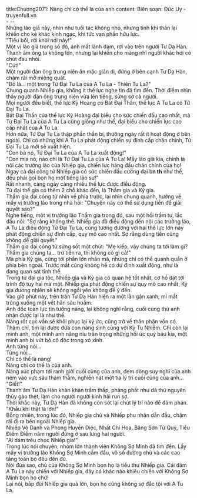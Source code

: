 title:Chương2071: Nàng chỉ có thể là của anh
content:
Biên soạn: Đức Uy - truyenfull.vn<br>- --<br>Những lão giả này, nhìn như tuổi tác không nhỏ, nhưng tinh khí thần lại khiến cho kẻ khác kinh ngạc, khí tức vạn phần hữu lực.<br>"Tiểu bối, rời khỏi nơi này!"<br>Một vị lão giả trong số đó, ánh mắt lãnh đạm, rơi vào trên người Tư Dạ Hàn. Thanh âm ông ta không lớn, nhưng lại khiến cho màng nhĩ người khác hơi có chút đau nhói.<br>"Cút!"<br>Một người đàn ông trung niên ăn mặc giản dị, đứng ở bên cạnh Tư Dạ Hàn, chậm rãi mở miệng quát.<br>"Đó là... một trong Tứ Đại Tu La của A Tu La - Thiên Tu La?"<br>Chung quanh Nhiếp gia, không ít thế lực nghe tin đã tìm đến. Thời điểm nhìn thấy người đàn ông trung niên vừa lên tiếng, sững sờ cả người.<br>Mọi người đều biết, thế lực Kỷ Hoàng có Bát Đại Thần, thế lực A Tu La có Tứ Đại Tu La.<br>Bát Đại Thần của thế lực Kỷ Hoàng đại biểu cho sức chiến đấu cao nhất, mà Tứ Đại Tu La của A Tu La cũng giống như thế, đại biểu cho chiến lực cao cấp nhất của A Tu La.<br>Hơn nữa, Tứ Đại Tu La thập phần thần bí, thường ngày rất ít hoạt động ở bên ngoài. Chỉ có những khi A Tu La phát động chiến sự đỉnh cấp chân chính, Tứ Đại Tu La mới sẽ xuất hiện.<br>"Con bà nó, Tứ Đại Tu La của A Tu La xuất động!"<br>"Con mịa nó, nào chỉ là Tứ Đại Tu La của A Tu La! Mấy lão già kia, chính là nội các trưởng lão của Nhiếp gia, chiến lực hàng đầu chân chính của họ! Ngay cả đại công tử Nhiếp gia có sức chiến đấu cường đại b**n th** như thế, đều phải gọi bọn họ một tiếng lão sư!"<br>Rất nhanh, càng ngày càng nhiều thế lực được điều động.<br>Tứ đại thế gia có thêm 2 chỗ khác đến, là Thẩm gia và Kỷ gia.<br>Thẩm gia đại công tử nhìn về phía trước, lại nhìn chung quanh, hướng về mấy vị trưởng lão trong nhà hỏi: "Chuyện này có thể sử dụng tiền để giải quyết sao?"<br>Nghe tiếng, một vị trưởng lão Thẩm gia trong đó, sau một hồi trầm tư, lắc đầu nói: "Sợ rằng không thể. Nhiếp gia đã điều động đến nội các trưởng lão, A Tu La điều động Tứ Đại Tu La, cũng tương đương với hai thế lực lớn này phát động chiến sự đỉnh cấp, quy mô cao nhất. Sợ rằng dùng tiền cũng không dễ giải quyết."<br>Thẩm gia đại công tử sửng sốt một chút: "Mẹ kiếp, vậy chúng ta tới làm gì? Thẩm gia chúng ta... trừ tiền ra, thì không có gì cả!"<br>Mà phía Kỷ gia, cũng tới phần lớn nhân mã, nhưng chỉ có thể quanh quẩn ở phía bên ngoài. Trước mắt cũng không hề có dự định xuất động, như là đang quan sát tình thế.<br>Trong tứ đại gia tộc, Nhiếp gia và Kỷ gia có quan hệ tốt nhất, cơ hồ đạt tới trình độ tuy hai mà một. Nhiếp gia phát động chiến sự quy mô cao nhất, Kỷ gia đương nhiên sẽ không ngồi yên không để ý đến.<br>Vào giờ phút này, trên trán Tư Dạ Hàn hiện ra một lằn gân xanh, mí mắt trũng xuống một vết hằn sâu hoắm.<br>Anh dốc toàn lực tin tưởng nàng, lại không nghĩ rằng, cuối cùng thứ anh nhận được lại là như thế.<br>Nàng rốt cục vẫn sẽ khôi phục lại ký ức, cũng trở về thân phận vốn có. Thậm chí, tìm lại được đứa con nàng sinh cùng với Kỷ Tu Nhiễm. Chỉ còn lại mình anh, một mình anh nâng niu trân trọng những hồi ức quý báu kia, một mình anh bị vứt bỏ cô độc trong xó xỉnh.<br>Anh từng nói...<br>Từng nói...<br>Chỉ có thể là nàng!<br>Nàng chỉ có thể là của anh.<br>Nàng xúc phạm tới ranh giới cuối cùng của anh, đem dòng suy nghĩ của anh ném vào vực sâu thăm thẳm, nghiền nát một tia lý trí cuối cùng của anh...<br>"Giết!"<br>Thanh âm Tư Dạ Hàn khàn khàn trầm thấp, phảng phất như dã thú nguyên thủy gào thét, làm cho người người kinh hãi run sợ.<br>Thời khắc này, Tư Dạ Hàn đã không còn sót lại chút lý trí nào để đàm phán.<br>"Khẩu khí thật là lớn!"<br>Bỗng nhiên, trong lúc đó, Nhiếp gia chủ và Nhiếp phu nhân dẫn đầu, chậm rãi đi ra bên ngoài Nhiếp gia.<br>Nhiếp Vô Danh và Phong Huyền Diệc, Nhất Chi Hoa, Băng Sơn Tử Quỷ, Tiểu Điềm Điềm năm người đứng ở sau lưng hai người.<br>"Ai dám trêu chọc Nhiếp gia!"<br>Trong lúc nói chuyện, nhóm lớn thành viên Không Sợ Minh đã tìm đến. Lấy mấy vị trưởng lão Không Sợ Minh cầm đầu, vô số đường chủ và các cao tầng toàn bộ đều đến đủ.<br>Nói đùa sao, chủ của Không Sợ Minh bọn họ là tiểu thư Nhiếp gia. Cái đám A Tu La này chiến với Nhiếp gia, đây có khác nào khiêu chiến với Không Sợ Minh bọn họ chứ!<br>Lại nói, bắp đùi Nhiếp gia quá lớn, bọn họ cũng không sợ đắc tội với A Tu La.